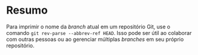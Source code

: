 # Resumo

Para imprimir o nome da _branch_ atual em um repositório Git, use o comando `git rev-parse --abbrev-ref HEAD`. Isso pode ser útil ao colaborar com outras pessoas ou ao gerenciar múltiplas _branches_ em seu próprio repositório.
